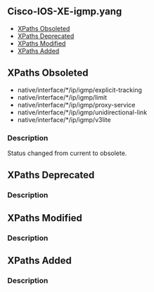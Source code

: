 ## Cisco-IOS-XE-igmp.yang


- [XPaths Obsoleted](#xpaths-obsoleted)
- [XPaths Deprecated](#xpaths-deprecated)
- [XPaths Modified](#xpaths-modified)
- [XPaths Added](#xpaths-added)

## XPaths Obsoleted

- native/interface/\*/ip/igmp/explicit-tracking
- native/interface/\*/ip/igmp/limit
- native/interface/\*/ip/igmp/proxy-service
- native/interface/\*/ip/igmp/unidirectional-link
- native/interface/\*/ip/igmp/v3lite

### Description

Status changed from current to obsolete.

## XPaths Deprecated

### Description

## XPaths Modified

### Description

## XPaths Added

### Description
